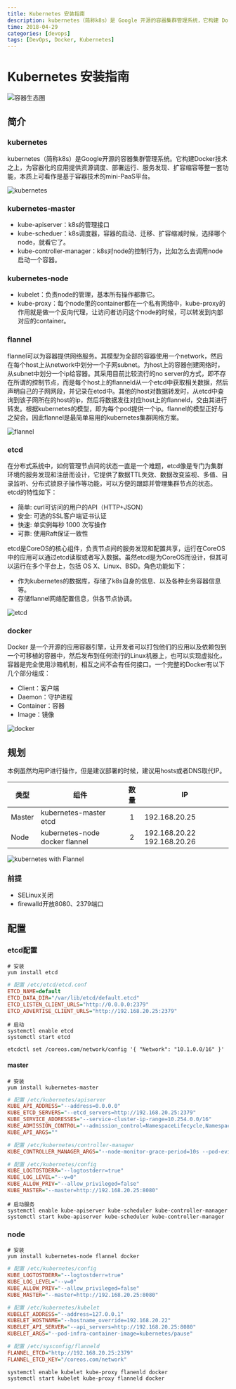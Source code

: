 ```yaml
---
title: Kubernetes 安装指南
description: kubernetes（简称k8s）是 Google 开源的容器集群管理系统，它构建 Docker 技术之上。
time: 2018-04-29
categories: [devops]
tags: [DevOps, Docker, Kubernetes]
---
```


# Kubernetes 安装指南

![容器生态圈](./files/kubernetes-install-container.jpg)

## 简介

### kubernetes

kubernetes（简称k8s）是Google开源的容器集群管理系统。它构建Docker技术之上，为容器化的应用提供资源调度、部署运行、服务发现、扩容缩容等整一套功能，本质上可看作是基于容器技术的mini-PaaS平台。

![kubernetes](./files/kubernetes-install-architecture.png)

### kubernetes-master

- kube-apiserver：k8s的管理接口
- kube-scheduer：k8s调度器，容器的启动、迁移、扩容缩减时候，选择哪个node，就看它了。
- kube-controller-manager：k8s对node的控制行为，比如怎么去调用node启动一个容器。

### kubernetes-node

- kubelet：负责node的管理，基本所有操作都靠它。
- kube-proxy：每个node里的container都在一个私有网络中，kube-proxy的作用就是做一个反向代理，让访问者访问这个node的时候，可以转发到内部对应的container。

### flannel

flannel可以为容器提供网络服务。其模型为全部的容器使用一个network，然后在每个host上从network中划分一个子网subnet。为host上的容器创建网络时，从subnet中划分一个ip给容器。其采用目前比较流行的no server的方式，即不存在所谓的控制节点，而是每个host上的flanneld从一个etcd中获取相关数据，然后声明自己的子网网段，并记录在etcd中。其他的host对数据转发时，从etcd中查询到该子网所在的host的ip，然后将数据发往对应host上的flanneld，交由其进行转发。根据kubernetes的模型，即为每个pod提供一个ip。flannel的模型正好与之契合。因此flannel是最简单易用的kubernetes集群网络方案。

![flannel](./files/kubernetes-install-cluster.png)

### etcd

在分布式系统中，如何管理节点间的状态一直是一个难题，etcd像是专门为集群环境的服务发现和注册而设计，它提供了数据TTL失效、数据改变监视、多值、目录监听、分布式锁原子操作等功能，可以方便的跟踪并管理集群节点的状态。etcd的特性如下：

- 简单: curl可访问的用户的API（HTTP+JSON）
- 安全: 可选的SSL客户端证书认证
- 快速: 单实例每秒 1000 次写操作
- 可靠: 使用Raft保证一致性

etcd是CoreOS的核心组件，负责节点间的服务发现和配置共享，运行在CoreOS中的应用可以通过etcd读取或者写入数据。虽然etcd是为CoreOS而设计，但其可以运行在多个平台上，包括 OS X、Linux、BSD。角色功能如下：

- 作为kubernetes的数据库，存储了k8s自身的信息、以及各种业务容器信息等。
- 存储flannel网络配置信息，供各节点协调。

![etcd](./files/kubernetes-install-etcd.png)

### docker

Docker 是一个开源的应用容器引擎，让开发者可以打包他们的应用以及依赖包到一个可移植的容器中，然后发布到任何流行的Linux机器上，也可以实现虚拟化，容器是完全使用沙箱机制，相互之间不会有任何接口。一个完整的Docker有以下几个部分组成：

- Client：客户端
- Daemon：守护进程
- Container：容器
- Image：镜像

![docker](./files/kubernetes-install-docker.png)

## 规划

本例虽然均用IP进行操作，但是建议部署的时候，建议用hosts或者DNS取代IP。

|  类型  |              组件              | 数量  |             IP              |
| ------ | ------------------------------ | :---: | --------------------------- |
| Master | kubernetes-master etcd         |   1   | 192.168.20.25               |
| Node   | kubernetes-node docker flannel |   2   | 192.168.20.22 192.168.20.26 |

![kubernetes with Flannel](./files/kubernetes-install-flannel.png)

### 前提

- SELinux关闭
- firewalld开放8080、2379端口

## 配置

### etcd配置

```shell
# 安装
yum install etcd
```

```ini
# 配置 /etc/etcd/etcd.conf
ETCD_NAME=default
ETCD_DATA_DIR="/var/lib/etcd/default.etcd"
ETCD_LISTEN_CLIENT_URLS="http://0.0.0.0:2379"
ETCD_ADVERTISE_CLIENT_URLS="http://192.168.20.25:2379"
```

```shell
# 启动
systemctl enable etcd
systemctl start etcd
```

```shell
etcdctl set /coreos.com/network/config '{ "Network": "10.1.0.0/16" }'
```

#### master

```shell
# 安装
yum install kubernetes-master
```

```ini
# 配置 /etc/kubernetes/apiserver
KUBE_API_ADDRESS="--address=0.0.0.0"
KUBE_ETCD_SERVERS="--etcd_servers=http://192.168.20.25:2379"
KUBE_SERVICE_ADDRESSES="--service-cluster-ip-range=10.254.0.0/16"
KUBE_ADMISSION_CONTROL="--admission_control=NamespaceLifecycle,NamespaceExists,LimitRanger,SecurityContextDeny,ResourceQuota"
KUBE_API_ARGS=""
```

```ini
# 配置 /etc/kubernetes/controller-manager
KUBE_CONTROLLER_MANAGER_ARGS="--node-monitor-grace-period=10s --pod-eviction-timeout=10s"
```

```ini
# 配置 /etc/kubernetes/config
KUBE_LOGTOSTDERR="--logtostderr=true"
KUBE_LOG_LEVEL="--v=0"
KUBE_ALLOW_PRIV="--allow_privileged=false"
KUBE_MASTER="--master=http://192.168.20.25:8080"
```

```shell
# 启动服务
systemctl enable kube-apiserver kube-scheduler kube-controller-manager
systemctl start kube-apiserver kube-scheduler kube-controller-manager
```

### node

```shell
# 安装
yum install kubernetes-node flannel docker
```

```ini
# 配置 /etc/kubernetes/config
KUBE_LOGTOSTDERR="--logtostderr=true"
KUBE_LOG_LEVEL="--v=0"
KUBE_ALLOW_PRIV="--allow_privileged=false"
KUBE_MASTER="--master=http://192.168.20.25:8080"
```

```ini
# 配置 /etc/kubernetes/kubelet
KUBELET_ADDRESS="--address=127.0.0.1"
KUBELET_HOSTNAME="--hostname_override=192.168.20.22"
KUBELET_API_SERVER="--api_servers=http://192.168.20.25:8080"
KUBELET_ARGS="--pod-infra-container-image=kubernetes/pause"
```

```ini
# 配置 /etc/sysconfig/flanneld
FLANNEL_ETCD="http://192.168.20.25:2379"
FLANNEL_ETCD_KEY="/coreos.com/network"
```

```shell
systemctl enable kubelet kube-proxy flanenld docker
systemctl start kubelet kube-proxy flanneld docker
```
